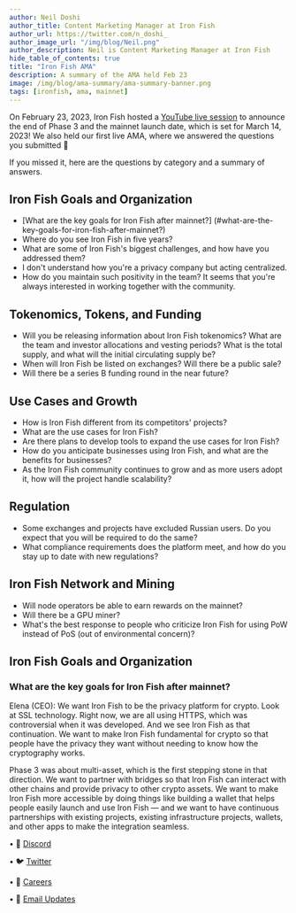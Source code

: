 ```yaml
---
author: Neil Doshi
author_title: Content Marketing Manager at Iron Fish
author_url: https://twitter.com/n_doshi_
author_image_url: "/img/blog/Neil.png"
author_description: Neil is Content Marketing Manager at Iron Fish
hide_table_of_contents: true
title: "Iron Fish AMA"
description: A summary of the AMA held Feb 23
image: /img/blog/ama-summary/ama-summary-banner.png
tags: [ironfish, ama, mainnet]
---
```


On February 23, 2023, Iron Fish hosted a [YouTube live session](https://www.youtube.com/watch?v=kXPR89Q8jaA) to announce the end of Phase 3 and the mainnet launch date, which is set for March 14, 2023! We also held our first live AMA, where we answered the questions you submitted 🎉

If you missed it, here are the questions by category and a summary of answers.

## Iron Fish Goals and Organization
-   [What are the key goals for Iron Fish after mainnet?] (#what-are-the-key-goals-for-iron-fish-after-mainnet?)
-   Where do you see Iron Fish in five years?
-   What are some of Iron Fish's biggest challenges, and how have you addressed them?
-   I don't understand how you're a privacy company but acting centralized.
-   How do you maintain such positivity in the team? It seems that you're always interested in working together with the community.
    
## Tokenomics, Tokens, and Funding
-   Will you be releasing information about Iron Fish tokenomics? What are the team and investor allocations and vesting periods? What is the total supply, and what will the initial circulating supply be?
-   When will Iron Fish be listed on exchanges? Will there be a public sale?
-   Will there be a series B funding round in the near future?
    
## Use Cases and Growth
-   How is Iron Fish different from its competitors' projects?
-   What are the use cases for Iron Fish?
-   Are there plans to develop tools to expand the use cases for Iron Fish?
-   How do you anticipate businesses using Iron Fish, and what are the benefits for businesses?
-   As the Iron Fish community continues to grow and as more users adopt it, how will the project handle scalability?

## Regulation
-   Some exchanges and projects have excluded Russian users. Do you expect that you will be required to do the same?
-   What compliance requirements does the platform meet, and how do you stay up to date with new regulations?

## Iron Fish Network and Mining
-   Will node operators be able to earn rewards on the mainnet?
-   Will there be a GPU miner?
-   What's the best response to people who criticize Iron Fish for using PoW instead of PoS (out of environmental concern)?

## Iron Fish Goals and Organization

### What are the key goals for Iron Fish after mainnet?

Elena (CEO): We want Iron Fish to be the privacy platform for crypto. Look at SSL technology. Right now, we are all using HTTPS, which was controversial when it was developed. And we see Iron Fish as that continuation. We want to make Iron Fish fundamental for crypto so that people have the privacy they want without needing to know how the cryptography works.

Phase 3 was about multi-asset, which is the first stepping stone in that direction. We want to partner with bridges so that Iron Fish can interact with other chains and provide privacy to other crypto assets. We want to make Iron Fish more accessible by doing things like building a wallet that helps people easily launch and use Iron Fish — and we want to have continuous partnerships with existing projects, existing infrastructure projects, wallets, and other apps to make the integration seamless.

• 🎤 [Discord](https://discord.ironfish.network)

• 🐦 [Twitter](https://twitter.com/ironfishcrypto)

• 🚀 [Careers](https://ironfish.network/careers)

• 📧 [Email Updates](https://ironfish.network/#email-signup)
